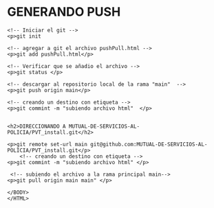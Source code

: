 <HTML>
    <HEAD>
    <TITLE>COMO GENERAR PUSH Y PULL</TITLE>
    </HEAD>
    <BODY>
    <!-- Contenido principal -->
    <h1>GENERANDO PUSH</h1>

    <!-- Iniciar el git -->
    <p>git init

    <!-- agregar a git el archivo pushPull.html -->
    <p>git add pushPull.html</p>

    <!-- Verificar que se añadio el archivo -->
    <p>git status </p>

    <!-- descargar al repositorio local de la rama "main"  -->
    <p>git push origin main</p>

    <!-- creando un destino con etiqueta -->
    <p>git commint -m "subiendo archivo html"  </p>
        
    
    <h2>DIRECCIONANDO A MUTUAL-DE-SERVICIOS-AL-POLICIA/PVT_install.git</h2>

    <p>git remote set-url main git@github.com:MUTUAL-DE-SERVICIOS-AL-POLICIA/PVT_install.git</p>
        <!-- creando un destino con etiqueta -->
    <p>git commint -m "subiendo archivo html" </p>

     <!-- subiendo el archivo a la rama principal main-->
    <p>git pull origin main main" </p>
    
    </BODY>
    </HTML>